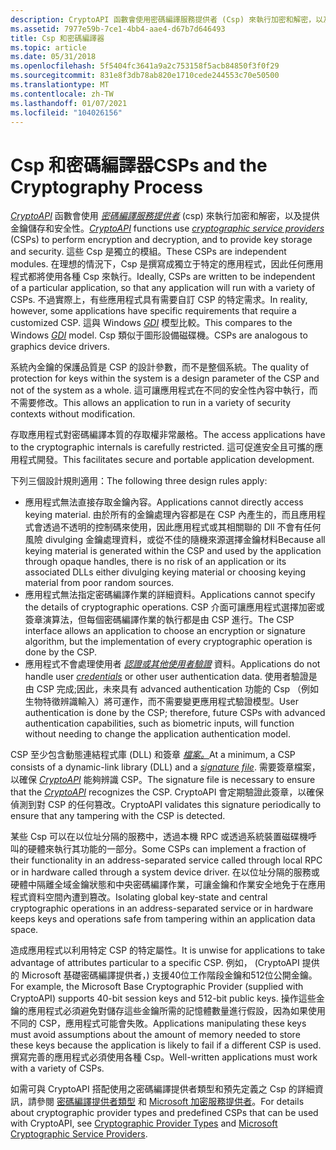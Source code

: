 ```yaml
---
description: CryptoAPI 函數會使用密碼編譯服務提供者 (Csp) 來執行加密和解密，以及提供金鑰儲存和安全性。
ms.assetid: 7977e59b-7ce1-4bb4-aae4-d67b7d646493
title: Csp 和密碼編譯器
ms.topic: article
ms.date: 05/31/2018
ms.openlocfilehash: 5f5404fc3641a9a2c753158f5acb84850f3f0f29
ms.sourcegitcommit: 831e8f3db78ab820e1710cede244553c70e50500
ms.translationtype: MT
ms.contentlocale: zh-TW
ms.lasthandoff: 01/07/2021
ms.locfileid: "104026156"
---
```

# <a name="csps-and-the-cryptography-process"></a><span data-ttu-id="6c0a2-103">Csp 和密碼編譯器</span><span class="sxs-lookup"><span data-stu-id="6c0a2-103">CSPs and the Cryptography Process</span></span>

<span data-ttu-id="6c0a2-104">[*CryptoAPI*](../secgloss/c-gly.md) 函數會使用 [*密碼編譯服務提供者*](../secgloss/c-gly.md) (csp) 來執行加密和解密，以及提供金鑰儲存和安全性。</span><span class="sxs-lookup"><span data-stu-id="6c0a2-104">[*CryptoAPI*](../secgloss/c-gly.md) functions use [*cryptographic service providers*](../secgloss/c-gly.md) (CSPs) to perform encryption and decryption, and to provide key storage and security.</span></span> <span data-ttu-id="6c0a2-105">這些 Csp 是獨立的模組。</span><span class="sxs-lookup"><span data-stu-id="6c0a2-105">These CSPs are independent modules.</span></span> <span data-ttu-id="6c0a2-106">在理想的情況下，Csp 是撰寫成獨立于特定的應用程式，因此任何應用程式都將使用各種 Csp 來執行。</span><span class="sxs-lookup"><span data-stu-id="6c0a2-106">Ideally, CSPs are written to be independent of a particular application, so that any application will run with a variety of CSPs.</span></span> <span data-ttu-id="6c0a2-107">不過實際上，有些應用程式具有需要自訂 CSP 的特定需求。</span><span class="sxs-lookup"><span data-stu-id="6c0a2-107">In reality, however, some applications have specific requirements that require a customized CSP.</span></span> <span data-ttu-id="6c0a2-108">這與 Windows [*GDI*](../secgloss/g-gly.md) 模型比較。</span><span class="sxs-lookup"><span data-stu-id="6c0a2-108">This compares to the Windows [*GDI*](../secgloss/g-gly.md) model.</span></span> <span data-ttu-id="6c0a2-109">Csp 類似于圖形設備磁碟機。</span><span class="sxs-lookup"><span data-stu-id="6c0a2-109">CSPs are analogous to graphics device drivers.</span></span>

<span data-ttu-id="6c0a2-110">系統內金鑰的保護品質是 CSP 的設計參數，而不是整個系統。</span><span class="sxs-lookup"><span data-stu-id="6c0a2-110">The quality of protection for keys within the system is a design parameter of the CSP and not of the system as a whole.</span></span> <span data-ttu-id="6c0a2-111">這可讓應用程式在不同的安全性內容中執行，而不需要修改。</span><span class="sxs-lookup"><span data-stu-id="6c0a2-111">This allows an application to run in a variety of security contexts without modification.</span></span>

<span data-ttu-id="6c0a2-112">存取應用程式對密碼編譯本質的存取權非常嚴格。</span><span class="sxs-lookup"><span data-stu-id="6c0a2-112">The access applications have to the cryptographic internals is carefully restricted.</span></span> <span data-ttu-id="6c0a2-113">這可促進安全且可攜的應用程式開發。</span><span class="sxs-lookup"><span data-stu-id="6c0a2-113">This facilitates secure and portable application development.</span></span>

<span data-ttu-id="6c0a2-114">下列三個設計規則適用：</span><span class="sxs-lookup"><span data-stu-id="6c0a2-114">The following three design rules apply:</span></span>

-   <span data-ttu-id="6c0a2-115">應用程式無法直接存取金鑰內容。</span><span class="sxs-lookup"><span data-stu-id="6c0a2-115">Applications cannot directly access keying material.</span></span> <span data-ttu-id="6c0a2-116">由於所有的金鑰處理內容都是在 CSP 內產生的，而且應用程式會透過不透明的控制碼來使用，因此應用程式或其相關聯的 Dll 不會有任何風險 divulging 金鑰處理資料，或從不佳的隨機來源選擇金鑰材料</span><span class="sxs-lookup"><span data-stu-id="6c0a2-116">Because all keying material is generated within the CSP and used by the application through opaque handles, there is no risk of an application or its associated DLLs either divulging keying material or choosing keying material from poor random sources.</span></span>
-   <span data-ttu-id="6c0a2-117">應用程式無法指定密碼編譯作業的詳細資料。</span><span class="sxs-lookup"><span data-stu-id="6c0a2-117">Applications cannot specify the details of cryptographic operations.</span></span> <span data-ttu-id="6c0a2-118">CSP 介面可讓應用程式選擇加密或簽章演算法，但每個密碼編譯作業的執行都是由 CSP 進行。</span><span class="sxs-lookup"><span data-stu-id="6c0a2-118">The CSP interface allows an application to choose an encryption or signature algorithm, but the implementation of every cryptographic operation is done by the CSP.</span></span>
-   <span data-ttu-id="6c0a2-119">應用程式不會處理使用者 [*認證或其他使用者驗證*](../secgloss/c-gly.md) 資料。</span><span class="sxs-lookup"><span data-stu-id="6c0a2-119">Applications do not handle user [*credentials*](../secgloss/c-gly.md) or other user authentication data.</span></span> <span data-ttu-id="6c0a2-120">使用者驗證是由 CSP 完成;因此，未來具有 advanced authentication 功能的 Csp （例如生物特徵辨識輸入）將可運作，而不需要變更應用程式驗證模型。</span><span class="sxs-lookup"><span data-stu-id="6c0a2-120">User authentication is done by the CSP; therefore, future CSPs with advanced authentication capabilities, such as biometric inputs, will function without needing to change the application authentication model.</span></span>

<span data-ttu-id="6c0a2-121">CSP 至少包含動態連結程式庫 (DLL) 和簽章 [*檔案。*](../secgloss/s-gly.md)</span><span class="sxs-lookup"><span data-stu-id="6c0a2-121">At a minimum, a CSP consists of a dynamic-link library (DLL) and a [*signature file*](../secgloss/s-gly.md).</span></span> <span data-ttu-id="6c0a2-122">需要簽章檔案，以確保 [*CryptoAPI*](../secgloss/c-gly.md) 能夠辨識 CSP。</span><span class="sxs-lookup"><span data-stu-id="6c0a2-122">The signature file is necessary to ensure that the [*CryptoAPI*](../secgloss/c-gly.md) recognizes the CSP.</span></span> <span data-ttu-id="6c0a2-123">CryptoAPI 會定期驗證此簽章，以確保偵測到對 CSP 的任何篡改。</span><span class="sxs-lookup"><span data-stu-id="6c0a2-123">CryptoAPI validates this signature periodically to ensure that any tampering with the CSP is detected.</span></span>

<span data-ttu-id="6c0a2-124">某些 Csp 可以在以位址分隔的服務中，透過本機 RPC 或透過系統裝置磁碟機呼叫的硬體來執行其功能的一部分。</span><span class="sxs-lookup"><span data-stu-id="6c0a2-124">Some CSPs can implement a fraction of their functionality in an address-separated service called through local RPC or in hardware called through a system device driver.</span></span> <span data-ttu-id="6c0a2-125">在以位址分隔的服務或硬體中隔離全域金鑰狀態和中央密碼編譯作業，可讓金鑰和作業安全地免于在應用程式資料空間內遭到篡改。</span><span class="sxs-lookup"><span data-stu-id="6c0a2-125">Isolating global key-state and central cryptographic operations in an address-separated service or in hardware keeps keys and operations safe from tampering within an application data space.</span></span>

<span data-ttu-id="6c0a2-126">造成應用程式以利用特定 CSP 的特定屬性。</span><span class="sxs-lookup"><span data-stu-id="6c0a2-126">It is unwise for applications to take advantage of attributes particular to a specific CSP.</span></span> <span data-ttu-id="6c0a2-127">例如， (CryptoAPI 提供的 Microsoft 基礎密碼編譯提供者，) 支援40位工作階段金鑰和512位公開金鑰。</span><span class="sxs-lookup"><span data-stu-id="6c0a2-127">For example, the Microsoft Base Cryptographic Provider (supplied with CryptoAPI) supports 40-bit session keys and 512-bit public keys.</span></span> <span data-ttu-id="6c0a2-128">操作這些金鑰的應用程式必須避免對儲存這些金鑰所需的記憶體數量進行假設，因為如果使用不同的 CSP，應用程式可能會失敗。</span><span class="sxs-lookup"><span data-stu-id="6c0a2-128">Applications manipulating these keys must avoid assumptions about the amount of memory needed to store these keys because the application is likely to fail if a different CSP is used.</span></span> <span data-ttu-id="6c0a2-129">撰寫完善的應用程式必須使用各種 Csp。</span><span class="sxs-lookup"><span data-stu-id="6c0a2-129">Well-written applications must work with a variety of CSPs.</span></span>

<span data-ttu-id="6c0a2-130">如需可與 CryptoAPI 搭配使用之密碼編譯提供者類型和預先定義之 Csp 的詳細資訊，請參閱 [密碼編譯提供者類型](cryptographic-provider-types.md) 和 [Microsoft 加密服務提供者](microsoft-cryptographic-service-providers.md)。</span><span class="sxs-lookup"><span data-stu-id="6c0a2-130">For details about cryptographic provider types and predefined CSPs that can be used with CryptoAPI, see [Cryptographic Provider Types](cryptographic-provider-types.md) and [Microsoft Cryptographic Service Providers](microsoft-cryptographic-service-providers.md).</span></span>

 

 
